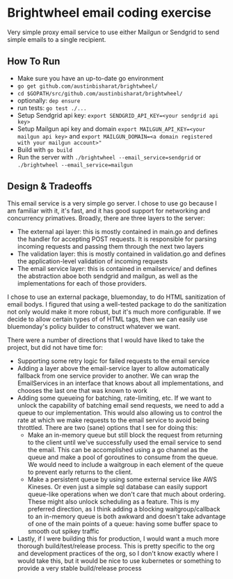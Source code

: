 # Brightwheel email coding exercise
Very simple proxy email service to use either Mailgun or Sendgrid to send simple emails to a single recipient.

## How To Run
- Make sure you have an up-to-date go environment
- `go get github.com/austinbisharat/brightwheel/`
- `cd $GOPATH/src/github.com/austinbisharat/brightwheel/`
- optionally: `dep ensure`
- run tests: `go test ./...`
- Setup Sendgrid api key: `export SENDGRID_API_KEY=<your sendgrid api key>`
- Setup Mailgun api key and domain `export MAILGUN_API_KEY=<your mailgun api key>` and `export MAILGUN_DOMAIN=<a domain registered with your mailgun account>"`
- Build with `go build`
- Run the server with `./brightwheel --email_service=sendgrid` or `./brightwheel --email_service=mailgun`

## Design & Tradeoffs
This email service is a very simple go server. I chose to use go because I am familiar with it, it's fast, and it has good support for networking and concurrency primatives. Broadly, there are three layers to the server:

- The external api layer: this is mostly contained in main.go and defines the handler for accepting POST requests. It is responsible for parsing incoming requests and passing them through the next two layers
- The validation layer: this is mostly contained in validation.go and defines the application-level validation of incoming requests
- The email service layer: this is contained in emailservice/ and defines the abstraction aboe both sendgrid and mailgun, as well as the implementations for each of those providers.

I chose to use an external package, bluemonday, to do HTML sanitization of email bodys. I figured that using a well-tested package to do the sanitization not only would make it more robust, but it's much more configurable. If we decide to allow certain types of of HTML tags, then we can easily use bluemonday's policy builder to construct whatever we want.

There were a number of directions that I would have liked to take the project, but did not have time for:
- Supporting some retry logic for failed requests to the email service
- Adding a layer above the email-service layer to allow automatically fallback from one service provider to another. We can wrap the EmailServices in an interface that knows about all implementations, and chooses the last one that was known to work
- Adding some queueing for batching, rate-limiting, etc. If we want to unlock the capability of batching email send requests, we need to add a queue to our implementation. This would also allowing us to control the rate at which we make requests to the email service to avoid being throttled. There are two (sane) options that I see for doing this:
  - Make an in-memory queue but still block the request from returning to the client until we've successfully used the email service to send the email. This can be accomplished using a go channel as the queue and make a pool of goroutines to consume from the queue. We would need to include a waitgroup in each element of the queue to prevent early returns to the client.
  - Make a persistent queue by using some external service like AWS Kineses. Or even just a simple sql database can easily support queue-like operations when we don't care that much about ordering. These might also unlock scheduling as a feature. This is my preferred direction, as I think adding a blocking waitgroup/callback to an in-memory queue is both awkward and doesn't take advantage of one of the main points of a queue: having some buffer space to smooth out spikey traffic
 - Lastly, if I were building this for production, I would want a much more thorough build/test/release process. This is pretty specific to the org and development practices of the org, so I don't know exactly where I would take this, but it would be nice to use kubernetes or something to provide a very stable build/release process
